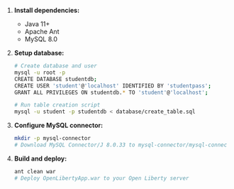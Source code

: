 1. **Install dependencies:**
   - Java 11+
   - Apache Ant
   - MySQL 8.0

2. **Setup database:**
   ```bash
   # Create database and user
   mysql -u root -p
   CREATE DATABASE studentdb;
   CREATE USER 'student'@'localhost' IDENTIFIED BY 'studentpass';
   GRANT ALL PRIVILEGES ON studentdb.* TO 'student'@'localhost';
   
   # Run table creation script
   mysql -u student -p studentdb < database/create_table.sql
   ```

3. **Configure MySQL connector:**
   ```bash
   mkdir -p mysql-connector
   # Download MySQL Connector/J 8.0.33 to mysql-connector/mysql-connector-j-8.0.33.jar
   ```

4. **Build and deploy:**
   ```bash
   ant clean war
   # Deploy OpenLibertyApp.war to your Open Liberty server
   ```